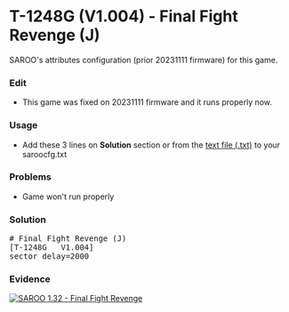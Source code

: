 # T-1248G (V1.004) - Final Fight Revenge (J)

SAROO's attributes configuration (prior 20231111 firmware) for this game.

### Edit

- This game was fixed on 20231111 firmware and it runs properly now.

### Usage

- Add these 3 lines on **Solution** section or from the [text file (.txt)](./config.txt) to your saroocfg.txt

### Problems

- Game won't run properly

### Solution

<pre># Final Fight Revenge (J)
[T-1248G   V1.004]
sector_delay=2000</pre>

### Evidence

[![SAROO 1.32 - Final Fight Revenge](https://img.youtube.com/vi/13zsammNhjM/0.jpg)](https://www.youtube.com/watch?v=13zsammNhjM)